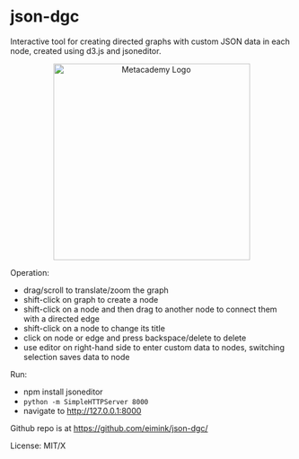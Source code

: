 json-dgc
======================

Interactive tool for creating directed graphs with custom JSON data in each node, created using d3.js and jsoneditor.

<p align="center">
<img src="http://obphio.us/media/images/digraph-creator.png" alt="Metacademy Logo" height="350px"/>
</p>

Operation:

* drag/scroll to translate/zoom the graph
* shift-click on graph to create a node
* shift-click on a node and then drag to another node to connect them with a directed edge
* shift-click on a node to change its title
* click on node or edge and press backspace/delete to delete
* use editor on right-hand side to enter custom data to nodes, switching selection saves data to node

Run:

* npm install jsoneditor
* `python -m SimpleHTTPServer 8000`
* navigate to http://127.0.0.1:8000

Github repo is at https://github.com/eimink/json-dgc/

License: MIT/X







